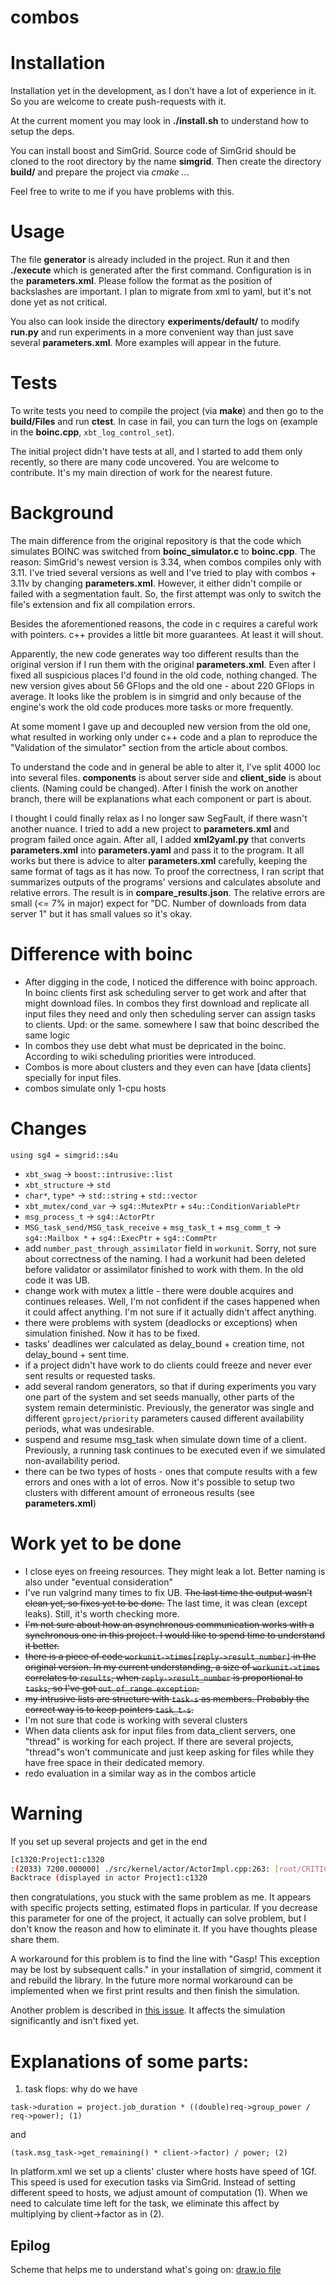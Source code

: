 # combos

# Installation
Installation yet in the development, as I don't have a lot of experience in it. So you are welcome to create push-requests with it.

At the current moment you may look in __./install.sh__ to understand how to setup the deps. 

You can install boost and SimGrid. Source code of SimGrid should be cloned to the root
directory by the name __simgrid__. 
Then create the directory __build/__ and prepare the project via *cmake ..*.

Feel free to write to me if you have problems with this.

# Usage
The file __generator__ is already included in the project. Run it and then __./execute__ which is generated after the first command. Configuration is in the __parameters.xml__. Please follow the format as the position of backslashes are important. I plan to migrate from xml to yaml, but it's not done yet as not critical.

You also can look inside the directory __experiments/default/__ to modify __run.py__ and run experiments in a more convenient way than just save several __parameters.xml__. More examples will appear in the future.

# Tests
To write tests you need to compile the project (via __make__) and then go to the __build/Files__ and run __ctest__. In case in fail, you can turn the logs on (example in the __boinc.cpp__, ```xbt_log_control_set```).

The initial project didn't have tests at all, and I started to add them only recently, so there are many code uncovered. You are welcome to contribute. It's my main direction of work for the nearest future.





# Background


The main difference from the original repository is that the code which simulates BOINC was switched from __boinc_simulator.c__ to __boinc.cpp__. The reason: SimGrid's newest version is 3.34, when combos compiles only with 3.11. I've tried several versions as well and I've tried to play with combos + 3.11v by changing __parameters.xml__. However, it either didn't compile or failed with a segmentation fault. So, the first attempt was only to switch the file's extension and fix all compilation errors.

Besides the aforementioned reasons, the code in c requires a careful work with pointers. c++ provides a little bit more guarantees. At least it will shout.

Apparently, the new code generates way too different results than the original version if I run them with the original __parameters.xml__. Even after I fixed all suspicious places I'd found in the old code, nothing changed. The new version gives about 56 GFlops and the old one - about 220 GFlops in average. It looks like the problem is in simgrid and only because of the engine's work the old code produces more tasks or more frequently.

At some moment I gave up and decoupled new version from the old one, what resulted in working only under c++ code and a plan to reproduce the "Validation of the simulator" section from the article about combos.

To understand the code and in general be able to alter it, I've split 4000 loc into several files. __components__ is about server side and __client_side__ is about clients. (Naming could be changed). After I finish the work on another branch, there will be explanations what each component or part is about.

I thought I could finally relax as I no longer saw SegFault, if there wasn't another nuance. I tried to add a new project to __parameters.xml__ and program failed once again. After all, I added __xml2yaml.py__ that converts __parameters.xml__ into __parameters.yaml__ and pass it to the program. It all works but there is advice to alter __parameters.xml__ carefully, keeping the same format of tags as it has now. To proof the correctness, I ran script that summarizes outputs of the programs' versions and calculates absolute and relative errors. The result is in __compare_results.json__. The relative errors are small (<= 7% in major) expect for "DC. Number of downloads from data server 1" but it has small values so it's okay. 

# Difference with boinc

- After digging in the code, I noticed the difference with boinc approach. In boinc clients first ask scheduling server to get work and after that might download files. In combos they first download and replicate all input files they need and only then scheduling server can assign tasks to clients. Upd: or the same. somewhere I saw that boinc described the same logic
- In combos they use debt what must be depricated in the boinc. According to wiki scheduling priorities were introduced.
- Combos is more about clusters and they even can have \[data clients\] specially for input files.
- combos simulate only 1-cpu hosts

# Changes

```using sg4 = simgrid::s4u```

- ```xbt_swag``` -> ```boost::intrusive::list```
- ```xbt_structure``` -> ```std```
- ```char*```, ```type*``` -> ```std::string``` + ```std::vector```
- ```xbt_mutex/cond_var``` -> ```sg4::MutexPtr``` + ```s4u::ConditionVariablePtr```
- ```msg_process_t``` -> ```sg4::ActorPtr```
- ```MSG_task_send/MSG_task_receive``` + ```msg_task_t``` + ```msg_comm_t``` -> ```sg4::Mailbox *``` + ```sg4::ExecPtr``` + ```sg4::CommPtr```
- add ```number_past_through_assimilator``` field in ```workunit```. Sorry, not sure about correctness of the naming. I had a workunit had been deleted before validator or assimilator finished to work with them. In the old code it was UB.
- change work with mutex a little - there were double acquires and continues releases. Well, I'm not confident if the cases happened when it could affect anything. I'm not sure if it actually didn't affect anything.
- there were problems with system (deadlocks or exceptions) when simulation finished. Now it has to be fixed.
- tasks' deadlines wer calculated as delay_bound + creation time, not delay_bound + sent time.
- if a project didn't have work to do clients could freeze and never ever sent results or requested tasks. 
- add several random generators, so that if during experiments you vary one part of the system and set seeds manually, other parts of the system remain deterministic. Previously, the generator was single and different ```gproject/priority``` parameters caused different availability periods, what was undesirable. 
- suspend and resume msg_task when simulate down time of a client. Previously, a running task continues to be executed even if we simulated non-availability period.
- there can be two types of hosts - ones that compute results with a few errors and ones with a lot of erros. Now it's possible to setup two clusters with different amount of erroneous results (see __parameters.xml__)


# Work yet to be done
- I close eyes on freeing resources. They might leak a lot. Better naming is also under "eventual consideration"
- I've run valgrind many times to fix UB. ~~The last time the output wasn't clean yet, so fixes yet to be done.~~ The last time, it was clean (except leaks). Still, it's worth checking more. 
- ~~I'm not sure about how an asynchronous communication works with a synchronous one in this project. I would like to spend time to understand it better.~~
- ~~there is a piece of code ```workunit->times[reply->result_number]``` in the original version. In my current understanding, a size of ```workunit->times``` correlates to ```results```, when ```reply->result_number``` is proportional to ```tasks```, so I've got ```out_of_range exception```.~~
- ~~my intrusive lists are structure with ```task-s``` as members. Probably the correct way is to keep pointers ```task_t-s```.~~
- I'm not sure that code is working with several clusters
- When data clients ask for input files from data_client servers, one "thread" is working for each project. If there are several projects, "thread"s won't communicate and just keep asking for files while they have free space in their dedicated memory.
- redo evaluation in a similar way as in the combos article

# Warning
If you set up several projects and get in the end
```bash
[c1320:Project1:c1320
:(2033) 7200.000000] ./src/kernel/actor/ActorImpl.cpp:263: [root/CRITICAL] Gasp! This exception may be lost by subsequent calls.
Backtrace (displayed in actor Project1:c1320
```
then congratulations, you stuck with the same problem as me. It appears with specific projects setting,
estimated flops in particular. If you decrease this parameter for one of the project, it actually can solve
problem, but I don't know the reason and how to eliminate it. If you have thoughts please share them.

A workaround for this problem is to find the line with "Gasp! This exception may be lost by subsequent calls." in your installation of simgrid, comment it and rebuild the library. In the future more normal workaround can be implemented when we first print results and then finish the simulation.

Another problem is described in [this issue](https://github.com/simgrid/simgrid/issues/394). It affects the simulation significantly and isn't fixed yet.

# Explanations of some parts:
1. task flops:
why do we have 

```task->duration = project.job_duration * ((double)req->group_power / req->power); (1)```

and

```(task.msg_task->get_remaining() * client->factor) / power; (2)```

In platform.xml we set up a clients' cluster where hosts have speed of 1Gf. This speed is used for execution tasks 
via SimGrid. Instead of setting different speed to hosts, we adjust amount of computation (1). When we need to calculate
time left for the task, we eliminate this affect by multiplying by client->factor as in (2).

## Epilog
Scheme that helps me to understand what's going on:
[draw.io file](https://drive.google.com/file/d/1AiNDxQ6wiof9eOykej56L1AG8mgznK_Z/view?usp=sharing)
